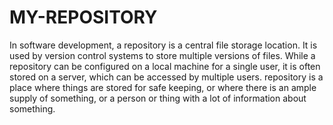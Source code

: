 # MY-REPOSITORY
In software development, a repository is a central file storage location. It is used by version control systems to store multiple versions of files. While a repository can be configured on a local machine for a single user, it is often stored on a server, which can be accessed by multiple users.
repository is a place where things are stored for safe keeping, or where there is an ample supply of something, or a person or thing with a lot of information about something.
